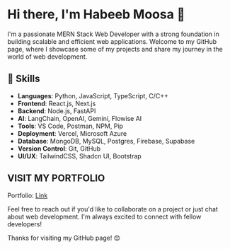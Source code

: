 # Hi there, I'm Habeeb Moosa 👋

I'm a passionate MERN Stack Web Developer with a strong foundation in building scalable and efficient web applications. Welcome to my GitHub page, where I showcase some of my projects and share my journey in the world of web development.

## 🔧 Skills

- **Languages**: Python, JavaScript, TypeScript, C/C++
- **Frontend**: React.js, Next.js
- **Backend**: Node.js, FastAPI
- **AI**: LangChain, OpenAI, Gemini, Flowise AI
- **Tools**:  VS Code, Postman, NPM, Pip
- **Deployment**: Vercel, Microsoft Azure
- **Database**: MongoDB, MySQL, Postgres, Firebase, Supabase
- **Version Control**: Git, GitHub
- **UI/UX**: TailwindCSS, Shadcn UI, Bootstrap

## VISIT MY PORTFOLIO
   Portfolio: [Link](https://habeebmoosa.me/)

Feel free to reach out if you'd like to collaborate on a project or just chat about web development. I'm always excited to connect with fellow developers!

Thanks for visiting my GitHub page! 😊
